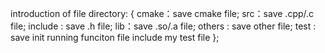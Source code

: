 introduction of file directory:
{
    cmake：save cmake file;
    src：save .cpp/.c file;
    include : save .h file;
    lib：save .so/.a file;
    others : save other file;
    test : save init running funciton file include my test file
};
